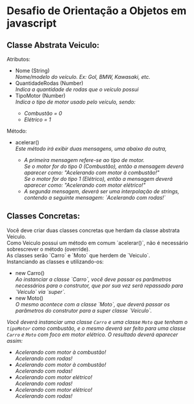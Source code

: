 <h1>Desafio de Orientação a Objetos em javascript</h1>



<h2>Classe Abstrata Veiculo:</h2>
<div>
  Atributos:
  <ul>
    <li>
      Nome (String)<br>
      <i>Nome/modelo do veículo. Ex: Gol, BMW, Kawasaki, etc.</i>
    </li>
    <li>
      QuantidadeRodas (Number)<br>
      <i>Indica a quantidade de rodas que o veículo possui</i>
    </li>
    <li>
      TipoMotor (Number)<br>
      <i>
        Indica o tipo de motor usado pelo veículo, sendo:
        <ul>
          <li>Combustão = 0</li>
          <li>Elétrico = 1</li>
        </ul>
      </i>
    </li>
  </ul>
  
  Método:
  <ul>
    <li>
      acelerar()<br>
      <i>
        Este método irá exibir duas mensagens, uma abaixo da outra, 
        <ul>
          <li>
            A primeira mensagem refere-se ao tipo de motor.<br>
            Se o motor for do tipo 0 (Combustão), então a mensagem deverá aparecer como: "Acelerando com motor à combustão!"<br>
            Se o motor for do tipo 1 (Elétrico), então a mensagem deverá aparecer como: "Acelerando com motor elétrico!"
          </li>
          <li>
            A segunda mensagem, deverá ser uma interpolação de strings, contendo a seguinte mensagem: `Acelerando <nome> com <quantidadeRodas> rodas!`
          </li>
        </ul>
      </i>
    </li>
  </ul>
</div>



<h2>Classes Concretas:</h2>
Você deve criar duas classes concretas que herdam da classe abstrata Veiculo. <br>
Como Veiculo possui um método em comum `acelerar()`, não é necessário sobrescrever o método (override).<br>
As classes serão `Carro` e `Moto` que herdem de `Veiculo`.


<div>
   Instanciando as classes e utilizando-os:
  <ul>
    <li>
      new Carro()<br>
      <i>Ao instanciar a classe `Carro`, você deve passar os parâmetros necessários para o construtor, que por sua vez será repassado para `Veiculo` via `super`.</i>
    </li>
    <li>
      new Moto()<br>
      <i> O mesmo acontece com a classe `Moto`, que deverá passar os parâmetros do construtor para a super classe `Veiculo`.</li>
    </li>
  </ul>

  Você deverá instanciar uma classe `Carro` e uma classe `Moto` que tenham o `tipoMotor` como combustão, 
  e o mesmo deverá ser feito para uma classe `Carro` e `Moto` com foco em motor elétrico. 
  O resultado deverá aparecer assim:
  <ul>
    <li><i>Acelerando com motor à combustão!<br>Acelerando <nome> com <quantidadeRodas> rodas!</i></li>
    <li><i>Acelerando com motor à combustão!<br>Acelerando <nome> com <quantidadeRodas> rodas!</i></li>
    <li><i>Acelerando com motor elétrico!<br>Acelerando <nome> com <quantidadeRodas> rodas!</i></li>
    <li><i>Acelerando com motor elétrico!<br>Acelerando <nome> com <quantidadeRodas> rodas!</i></li>
  </ul>
</div>
<br><br><br><br>




